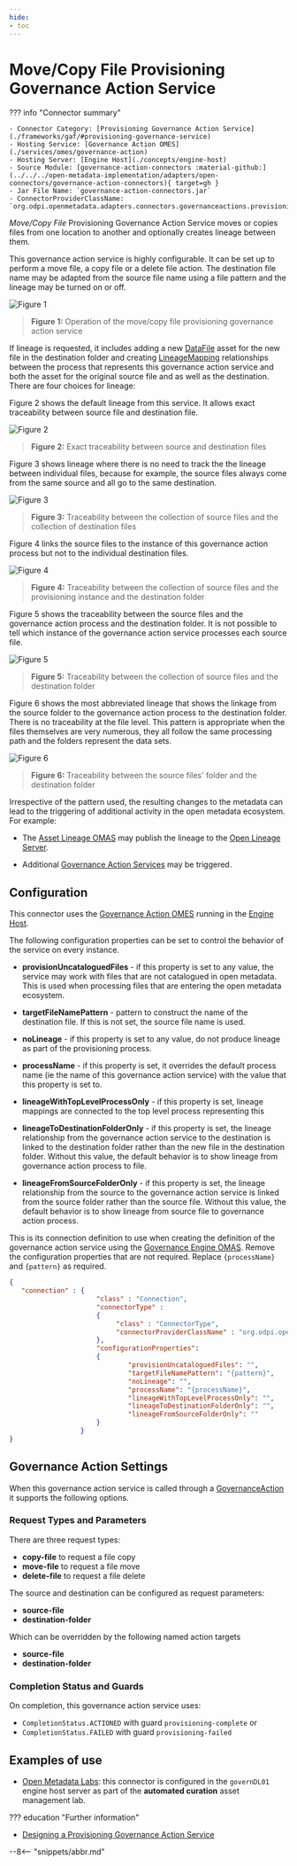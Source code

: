```yaml
---
hide:
- toc
---
```


<!-- SPDX-License-Identifier: CC-BY-4.0 -->
<!-- Copyright Contributors to the ODPi Egeria project. -->


# Move/Copy File Provisioning Governance Action Service

??? info "Connector summary"

    - Connector Category: [Provisioning Governance Action Service](./frameworks/gaf/#provisioning-governance-service)
    - Hosting Service: [Governance Action OMES](./services/omes/governance-action)
    - Hosting Server: [Engine Host](./concepts/engine-host)
    - Source Module: [governance-action-connectors :material-github:](../../../open-metadata-implementation/adapters/open-connectors/governance-action-connectors){ target=gh }
    - Jar File Name: `governance-action-connectors.jar`
    - ConnectorProviderClassName: `org.odpi.openmetadata.adapters.connectors.governanceactions.provisioning.MoveCopyFileGovernanceActionProvider`
 

*Move/Copy File* Provisioning Governance Action Service moves or copies files from one location to another and
optionally creates lineage between them.

This governance action service is highly configurable.
It can be set up to perform a move file, a copy file or a delete file action.
The destination file name may be adapted from the source file name using a file pattern and
the lineage may be turned on or off.


![Figure 1](move-copy-file-provisioning-governance-action-service.svg)
> **Figure 1:** Operation of the move/copy file provisioning governance action service

If lineage is requested, it includes adding a new [DataFile](./types/2/0220-Files-and-Folders)
asset for the new file in the destination folder and creating [LineageMapping](./types/7/0770-Lineage-Mapping)
relationships between the process that represents this governance action service and both the
asset for the original source file and as well as the destination.
There are four choices for lineage:

Figure 2 shows the default lineage from this service.
It allows exact traceability between source file and destination file.

![Figure 2](move-copy-file-provisioning-governance-action-service-lineage-1.svg)
> **Figure 2:** Exact traceability between source and destination files

Figure 3 shows lineage where there is no need to track the
the lineage between individual files, because for example, the source files
always come from the same source and all go to the same destination. 

![Figure 3](move-copy-file-provisioning-governance-action-service-lineage-2.svg)
> **Figure 3:** Traceability between the collection of source files and the collection of destination files

Figure 4 links the source files to the instance of this governance action process
but not to the individual destination files.

![Figure 4](move-copy-file-provisioning-governance-action-service-lineage-3.svg)
> **Figure 4:** Traceability between the collection of source files and the provisioning instance and the destination folder

Figure 5 shows the traceability between the source files and the governance action process
and the destination folder.  It is not possible to tell which instance of the
governance action service processes each source file.
        
![Figure 5](move-copy-file-provisioning-governance-action-service-lineage-4.svg)
> **Figure 5:** Traceability between the collection of source files and the destination folder

Figure 6 shows the most abbreviated lineage that shows the linkage from the source folder
to the governance action process to the destination folder.  There is no traceability at the file level.
This pattern is appropriate when the files themselves are very numerous, they all follow the same
processing path and the folders represent the data sets.

![Figure 6](move-copy-file-provisioning-governance-action-service-lineage-5.svg)
> **Figure 6:** Traceability between the source files' folder and the destination folder

Irrespective of the pattern used, the resulting changes to the metadata can lead to the triggering of additional activity
in the open metadata ecosystem.  For example:

* The [Asset Lineage OMAS](./services/omas/asset-lineage/overview)
may publish the lineage to the [Open Lineage Server](./concepts/open-lineage-server).

* Additional [Governance Action Services](./concepts/governance-action-service)
may be triggered.

## Configuration

This connector uses the [Governance Action OMES](./services/omes/governance-action/overview)
running in the [Engine Host](./concepts/engine-host).

The following configuration properties can be set to control
the behavior of the service on every instance.

- **provisionUncataloguedFiles** - if this property is set to any value, the service may work with files that are not catalogued
  in open metadata.  This is used when processing files that are entering the open metadata ecosystem.
 
- **targetFileNamePattern** - pattern to construct the name of the destination file. If this is not set, the source file name is used.
  
- **noLineage** - if this property is set to any value, do not produce lineage as part of the provisioning process.

- **processName** - if this property is set, it overrides the default process name (ie the name of this
  governance action service) with the value that this property is set to.
  
- **lineageWithTopLevelProcessOnly** - if this property is set, lineage mappings are connected to the top level process representing
  this 

- **lineageToDestinationFolderOnly** - if this property is set, the lineage relationship from the
  governance action service to the destination is linked to the destination folder rather than the new file in the destination folder.
  Without this value, the default behavior is to show lineage from governance action process to file.
  
- **lineageFromSourceFolderOnly** - if this property is set, the lineage relationship from the source to the
  governance action service is linked from the source folder rather than the source file.
  Without this value, the default behavior is to show lineage from source file to governance action process.  

This is its connection definition to use when
creating the definition of the governance action service
using the [Governance Engine OMAS](./services/omas/governance-engine).
Remove the configuration properties that are not required.
Replace `{processName}` and `{pattern}` as required. 


```json
{
   "connection" : { 
                      "class" : "Connection",
                      "connectorType" : 
                      {
                           "class" : "ConnectorType",
                           "connectorProviderClassName" : "org.odpi.openmetadata.adapters.connectors.governanceactions.provisioning.MoveCopyFileGovernanceActionProvider"           
                      },
                      "configurationProperties": 
                      {
                              "provisionUncataloguedFiles": "",
                              "targetFileNamePattern": "{pattern}",
                              "noLineage": "",
                              "processName": "{processName}",
                              "lineageWithTopLevelProcessOnly": "",
                              "lineageToDestinationFolderOnly": "",
                              "lineageFromSourceFolderOnly": ""
                      }
                  }
}

```

## Governance Action Settings

When this governance action service is called through a [GovernanceAction](./types/0463-Governance-Actions) it supports the following options.

### Request Types and Parameters

There are three request types:

- **copy-file** to request a file copy
- **move-file** to request a file move
- **delete-file** to request a file delete

The source and destination can be configured as request parameters:

- **source-file**
- **destination-folder**

Which can be overridden by the following named action targets

- **source-file**
- **destination-folder**

### Completion Status and Guards

On completion, this governance action service uses:

- `CompletionStatus.ACTIONED` with guard `provisioning-complete` or
- `CompletionStatus.FAILED` with guard `provisioning-failed`


## Examples of use

* [Open Metadata Labs](./education/open-metadata-labs/overview): this connector is configured in the `governDL01` engine host server as part of the **automated curation** asset management lab.

??? education "Further information"

- [Designing a Provisioning Governance Action Service](./guides/developer/governance-action-services/provisioning-governance-service)


--8<-- "snippets/abbr.md"